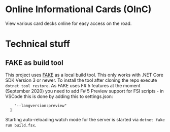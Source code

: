 # Online Informational Cards (OInC)
View various card decks online for easy access on the road.

# Technical stuff
## FAKE as build tool
This project uses [FAKE](https://fake.build) as a local build tool. This only works with .NET Core SDK Version 3 or newer. To install the tool after cloning the repo execute `dotnet tool restore`.
As FAKE uses F# 5 features at the moment (September 2020) you need to add F# 5 Preview support for FSI scripts - in VSCode this is done by adding this to settings.json:
```"FSharp.fsiExtraParameters": [
    "--langversion:preview"
  ]
```

Starting auto-reloading watch mode for the server is started via `dotnet fake run build.fsx`.
